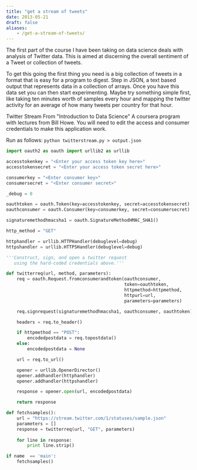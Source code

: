 ```yaml
---
title: "get a stream of tweets"
date: 2013-05-21
draft: false
aliases:
    - /get-a-stream-of-tweets/
---
```


The first part of the course I have been taking on data science deals with
analysis of Twitter data. This is aimed at discerning the overall sentiment of a
Tweet or collection of tweets.

To get this going the first thing you need is a big collection of tweets in a
format that is easy for a program to digest. Step in JSON, a text based output
that represents data in a collection of arrays. Once you have this data set you
can then start experimenting. Maybe try something simple first, like taking ten
minutes worth of samples every hour and mapping the twitter activity for an
average of how many tweets per country for that hour.

Twitter Stream
From "Introduction to Data Science" A coursera program with lectures from 
Bill Howe. You will need to edit the access and consumer credentials to make this
application work.

Run as follows: `python twitterstream.py > output.json`

```python
import oauth2 as oauth import urllib2 as urllib

accesstokenkey = "<Enter your access token key here>" 
accesstokensecret = "<Enter your access token secret here>"

consumerkey = "<Enter consumer key>" 
consumersecret = "<Enter consumer secret>"

_debug = 0

oauthtoken = oauth.Token(key=accesstokenkey, secret=accesstokensecret) 
oauthconsumer = oauth.Consumer(key=consumerkey, secret=consumersecret)

signaturemethodhmacsha1 = oauth.SignatureMethodHMAC_SHA1()

http_method = "GET"

httphandler = urllib.HTTPHandler(debuglevel=debug) 
httpshandler = urllib.HTTPSHandler(debuglevel=debug)

'''Construct, sign, and open a twitter request 
   using the hard-coded credentials above.''' 

def twitterreq(url, method, parameters): 
    req = oauth.Request.fromconsumerandtoken(oauthconsumer,
                                             token=oauthtoken,
                                             httpmethod=httpmethod, 
                                             httpurl=url, 
                                             parameters=parameters)

    req.signrequest(signaturemethodhmacsha1, oauthconsumer, oauthtoken)

    headers = req.to_header()

    if httpmethod == "POST":
        encodedpostdata = req.topostdata()
    else:
        encodedpostdata = None

    url = req.to_url()

    opener = urllib.OpenerDirector()
    opener.addhandler(httphandler) 
    opener.addhandler(httpshandler)

    response = opener.open(url, encodedpostdata)

    return response

def fetchsamples(): 
    url = "https://stream.twitter.com/1/statuses/sample.json"
    parameters = []
    response = twitterreq(url, "GET", parameters)
    
    for line in response:
        print line.strip()

if name  == 'main':
    fetchsamples()
```
